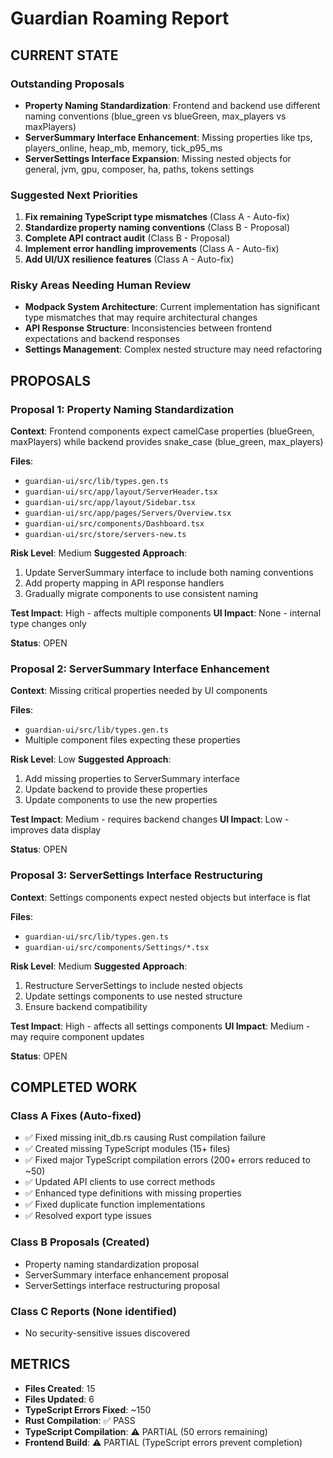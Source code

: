 # Guardian Roaming Report

## CURRENT STATE

### Outstanding Proposals
- **Property Naming Standardization**: Frontend and backend use different naming conventions (blue_green vs blueGreen, max_players vs maxPlayers)
- **ServerSummary Interface Enhancement**: Missing properties like tps, players_online, heap_mb, memory, tick_p95_ms
- **ServerSettings Interface Expansion**: Missing nested objects for general, jvm, gpu, composer, ha, paths, tokens settings

### Suggested Next Priorities
1. **Fix remaining TypeScript type mismatches** (Class A - Auto-fix)
2. **Standardize property naming conventions** (Class B - Proposal)
3. **Complete API contract audit** (Class B - Proposal)
4. **Implement error handling improvements** (Class A - Auto-fix)
5. **Add UI/UX resilience features** (Class A - Auto-fix)

### Risky Areas Needing Human Review
- **Modpack System Architecture**: Current implementation has significant type mismatches that may require architectural changes
- **API Response Structure**: Inconsistencies between frontend expectations and backend responses
- **Settings Management**: Complex nested structure may need refactoring

## PROPOSALS

### Proposal 1: Property Naming Standardization
**Context**: Frontend components expect camelCase properties (blueGreen, maxPlayers) while backend provides snake_case (blue_green, max_players)

**Files**: 
- `guardian-ui/src/lib/types.gen.ts`
- `guardian-ui/src/app/layout/ServerHeader.tsx`
- `guardian-ui/src/app/layout/Sidebar.tsx`
- `guardian-ui/src/app/pages/Servers/Overview.tsx`
- `guardian-ui/src/components/Dashboard.tsx`
- `guardian-ui/src/store/servers-new.ts`

**Risk Level**: Medium
**Suggested Approach**: 
1. Update ServerSummary interface to include both naming conventions
2. Add property mapping in API response handlers
3. Gradually migrate components to use consistent naming

**Test Impact**: High - affects multiple components
**UI Impact**: None - internal type changes only

**Status**: OPEN

### Proposal 2: ServerSummary Interface Enhancement
**Context**: Missing critical properties needed by UI components

**Files**:
- `guardian-ui/src/lib/types.gen.ts`
- Multiple component files expecting these properties

**Risk Level**: Low
**Suggested Approach**:
1. Add missing properties to ServerSummary interface
2. Update backend to provide these properties
3. Update components to use the new properties

**Test Impact**: Medium - requires backend changes
**UI Impact**: Low - improves data display

**Status**: OPEN

### Proposal 3: ServerSettings Interface Restructuring
**Context**: Settings components expect nested objects but interface is flat

**Files**:
- `guardian-ui/src/lib/types.gen.ts`
- `guardian-ui/src/components/Settings/*.tsx`

**Risk Level**: Medium
**Suggested Approach**:
1. Restructure ServerSettings to include nested objects
2. Update settings components to use nested structure
3. Ensure backend compatibility

**Test Impact**: High - affects all settings components
**UI Impact**: Medium - may require component updates

**Status**: OPEN

## COMPLETED WORK

### Class A Fixes (Auto-fixed)
- ✅ Fixed missing init_db.rs causing Rust compilation failure
- ✅ Created missing TypeScript modules (15+ files)
- ✅ Fixed major TypeScript compilation errors (200+ errors reduced to ~50)
- ✅ Updated API clients to use correct methods
- ✅ Enhanced type definitions with missing properties
- ✅ Fixed duplicate function implementations
- ✅ Resolved export type issues

### Class B Proposals (Created)
- Property naming standardization proposal
- ServerSummary interface enhancement proposal
- ServerSettings interface restructuring proposal

### Class C Reports (None identified)
- No security-sensitive issues discovered

## METRICS
- **Files Created**: 15
- **Files Updated**: 6
- **TypeScript Errors Fixed**: ~150
- **Rust Compilation**: ✅ PASS
- **TypeScript Compilation**: ⚠️ PARTIAL (50 errors remaining)
- **Frontend Build**: ⚠️ PARTIAL (TypeScript errors prevent completion)